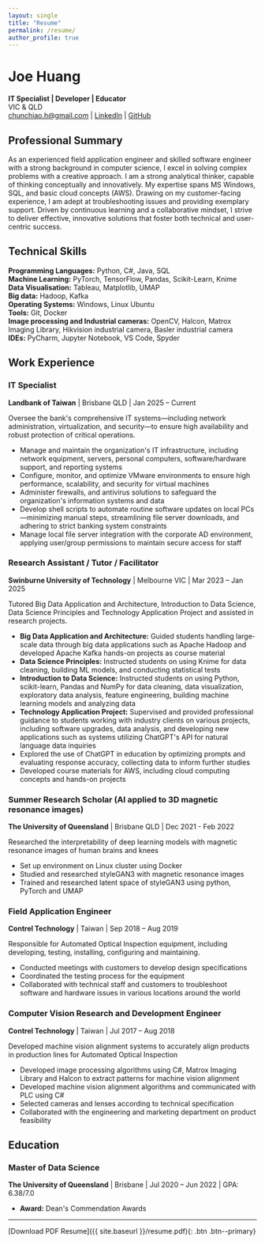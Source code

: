 ```yaml
---
layout: single
title: "Resume"
permalink: /resume/
author_profile: true
---
```


# Joe Huang
**IT Specialist | Developer | Educator**  
VIC & QLD  
[chunchiao.h@gmail.com](mailto:chunchiao.h@gmail.com) | [LinkedIn](https://linkedin.com/in/joe-huang) | [GitHub](https://github.com/ChunChiaoH)

## Professional Summary

As an experienced field application engineer and skilled software engineer with a strong background in computer science, I excel in solving complex problems with a creative approach. I am a strong analytical thinker, capable of thinking conceptually and innovatively. My expertise spans MS Windows, SQL, and basic cloud concepts (AWS). Drawing on my customer-facing experience, I am adept at troubleshooting issues and providing exemplary support. Driven by continuous learning and a collaborative mindset, I strive to deliver effective, innovative solutions that foster both technical and user-centric success.

## Technical Skills

**Programming Languages:** Python, C#, Java, SQL  
**Machine Learning:** PyTorch, TensorFlow, Pandas, Scikit-Learn, Knime  
**Data Visualisation:** Tableau, Matplotlib, UMAP  
**Big data:** Hadoop, Kafka  
**Operating Systems:** Windows, Linux Ubuntu  
**Tools:** Git, Docker  
**Image processing and Industrial cameras:** OpenCV, Halcon, Matrox Imaging Library, Hikvision industrial camera, Basler industrial camera  
**IDEs:** PyCharm, Jupyter Notebook, VS Code, Spyder  

## Work Experience

### IT Specialist
**Landbank of Taiwan** | Brisbane QLD | Jan 2025 – Current

Oversee the bank's comprehensive IT systems—including network administration, virtualization, and security—to ensure high availability and robust protection of critical operations.

- Manage and maintain the organization's IT infrastructure, including network equipment, servers, personal computers, software/hardware support, and reporting systems
- Configure, monitor, and optimize VMware environments to ensure high performance, scalability, and security for virtual machines
- Administer firewalls, and antivirus solutions to safeguard the organization's information systems and data
- Develop shell scripts to automate routine software updates on local PCs—minimizing manual steps, streamlining file server downloads, and adhering to strict banking system constraints
- Manage local file server integration with the corporate AD environment, applying user/group permissions to maintain secure access for staff

### Research Assistant / Tutor / Facilitator
**Swinburne University of Technology** | Melbourne VIC | Mar 2023 – Jan 2025

Tutored Big Data Application and Architecture, Introduction to Data Science, Data Science Principles and Technology Application Project and assisted in research projects.

- **Big Data Application and Architecture:** Guided students handling large-scale data through big data applications such as Apache Hadoop and developed Apache Kafka hands-on projects as course material
- **Data Science Principles:** Instructed students on using Knime for data cleaning, building ML models, and conducting statistical tests
- **Introduction to Data Science:** Instructed students on using Python, scikit-learn, Pandas and NumPy for data cleaning, data visualization, exploratory data analysis, feature engineering, building machine learning models and analyzing data
- **Technology Application Project:** Supervised and provided professional guidance to students working with industry clients on various projects, including software upgrades, data analysis, and developing new applications such as systems utilizing ChatGPT's API for natural language data inquiries
- Explored the use of ChatGPT in education by optimizing prompts and evaluating response accuracy, collecting data to inform further studies
- Developed course materials for AWS, including cloud computing concepts and hands-on projects

### Summer Research Scholar (AI applied to 3D magnetic resonance images)
**The University of Queensland** | Brisbane QLD | Dec 2021 - Feb 2022

Researched the interpretability of deep learning models with magnetic resonance images of human brains and knees

- Set up environment on Linux cluster using Docker
- Studied and researched styleGAN3 with magnetic resonance images
- Trained and researched latent space of styleGAN3 using python, PyTorch and UMAP

### Field Application Engineer
**Contrel Technology** | Taiwan | Sep 2018 – Aug 2019

Responsible for Automated Optical Inspection equipment, including developing, testing, installing, configuring and maintaining.

- Conducted meetings with customers to develop design specifications
- Coordinated the testing process for the equipment
- Collaborated with technical staff and customers to troubleshoot software and hardware issues in various locations around the world

### Computer Vision Research and Development Engineer
**Contrel Technology** | Taiwan | Jul 2017 – Aug 2018

Developed machine vision alignment systems to accurately align products in production lines for Automated Optical Inspection

- Developed image processing algorithms using C#, Matrox Imaging Library and Halcon to extract patterns for machine vision alignment
- Developed machine vision alignment algorithms and communicated with PLC using C#
- Selected cameras and lenses according to technical specification
- Collaborated with the engineering and marketing department on product feasibility

## Education

### Master of Data Science
**The University of Queensland** | Brisbane | Jul 2020 – Jun 2022 | GPA: 6.38/7.0
- **Award:** Dean's Commendation Awards

---

[Download PDF Resume]({{ site.baseurl }}/resume.pdf){: .btn .btn--primary}